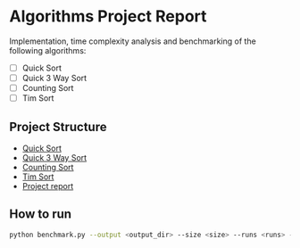 # Algorithms Project Report

Implementation, time complexity analysis and benchmarking of the following algorithms:

- [ ] Quick Sort
- [ ] Quick 3 Way Sort
- [ ] Counting Sort
- [ ] Tim Sort

## Project Structure

- [Quick Sort](/quick_sort)
- [Quick 3 Way Sort](/quick_3_way_sort)
- [Counting Sort](/counting_sort)
- [Tim Sort](/tim_sort)
- [Project report](/docs)

## How to run

```bash
python benchmark.py --output <output_dir> --size <size> --runs <runs> --algorithm [all|quick_sort|tim_sort|counting_sort|quick_3_way_sort]
```
